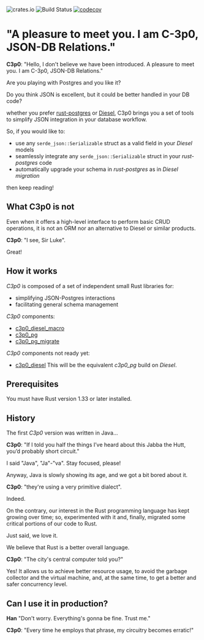 ![crates.io](https://img.shields.io/crates/v/c3p0.svg)
![Build Status](https://github.com/ufoscout/c3p0/actions/workflows/build_and_test.yml/badge.svg)
[![codecov](https://codecov.io/gh/ufoscout/c3p0/branch/master/graph/badge.svg)](https://codecov.io/gh/ufoscout/c3p0)

# "A pleasure to meet you. I am C-3p0, JSON-DB Relations."


__C3p0__: "Hello, I don't believe we have been introduced.
     A pleasure to meet you. I am C-3p0, JSON-DB Relations."

Are you playing with Postgres and you like it? 

Do you think JSON is excellent, but it could be better handled in your DB code?

whether you prefer [rust-postgres](https://github.com/sfackler/rust-postgres) or 
[Diesel](https://github.com/diesel-rs/diesel), 
C3p0 brings you a set of tools to simplify JSON integration in your database workflow.

So, if you would like to:

- use any `serde_json::Serializable` struct as a valid field in your _Diesel_ models
- seamlessly integrate any `serde_json::Serializable` struct in your _rust-postgres_ code 
- automatically upgrade your schema in _rust-postgres_ as in _Diesel migration_  

then keep reading!

## What C3p0 is not

Even when it offers a high-level interface to perform basic CRUD operations,
it is not an ORM nor an alternative to Diesel or similar products.

__C3p0__: "I see, Sir Luke".

Great!


## How it works 

_C3p0_ is composed of a set of independent small Rust libraries for:
 - simplifying JSON-Postgres interactions
 - facilitating general schema management

_C3p0_ components:
- [c3p0_diesel_macro](c3p0_diesel_macro/README.md)
- [c3p0_pg](c3p0_pg/README.md)
- [c3p0_pg_migrate](c3p0_pg_migrate/README.md)

_C3p0_ components not ready yet:
- [c3p0_diesel](c3p0_diesel/README.md) This will be the
equivalent *c3p0_pg* build on _Diesel_. 


## Prerequisites

You must have Rust version 1.33 or later installed.


## History
The first _C3p0_ version was written in Java...

__C3p0__: "If I told you half the things I’ve heard about this Jabba the Hutt, you’d probably short circuit."

I said "Java", "Ja"-"va". Stay focused, please!

Anyway, Java is slowly showing its age, and we got a bit bored about it.

__C3p0__: "they're using a very primitive dialect".

Indeed.

On the contrary, our interest in the Rust programming language has kept growing over time;
so, experimented with it and, finally, migrated some critical portions of our code to Rust.

Just said, we love it.

We believe that Rust is a better overall language.

__C3p0__: "The city's central computer told you?"
 
Yes! It allows us
to achieve better resource usage,
to avoid the garbage collector and the virtual machine,
and, at the same time, to get a better and safer concurrency level.


## Can I use it in production?
__Han__ "Don't worry. Everything's gonna be fine. Trust me."

__C3p0__: "Every time he employs that phrase, my circuitry becomes erratic!"

